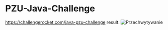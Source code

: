 # PZU-Java-Challenge
https://challengerocket.com/java-pzu-challenge
result:
![Przechwytywanie](https://user-images.githubusercontent.com/95163990/187758774-fc00b893-c892-4a0b-9f88-09eeecd239c0.PNG)
